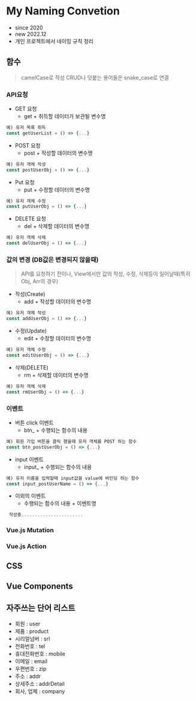 # My Naming Convetion
- since 2020
- new 2022.12
- 개인 프로젝트에서 네이밍 규칙 정리




## 함수
> camelCase로 작성
> CRUD나 덧붙는 용어들은 snake_case로 연결

### API요청
- GET 요청
  - get + 취득할 데이터가 보관될 변수명
```js
예) 유저 목록 취득
const getUserList = () => {...}
```

- POST 요청
  - post + 작성할 데이터의 변수명
```js
예) 유저 객체 작성
const postUserObj = () => {...}
```

- Put 요청
  - put + 수정할 데이터의 변수명
```js
예) 유저 객체 수정
const putUserObj = () => {...}
```

- DELETE 요청
  - del + 삭제할 데이터의 변수명
```js
예) 유저 객체 삭제
const delUserObj = () => {...}
```

### 값의 변경 (DB값은 변경되지 않을때)
> API를 요청하기 전이나, View에서만 값의 작성, 수정, 삭제등이 일어날때(특히 Obj, Arr의 경우)
- 작성(Create)
  - add + 작성할 데이터의 변수명
```js
예) 유저 객체 작성
const addUserObj = () => {...}
```

- 수정(Update)
  - edit + 수정할 데이터의 변수명
```js
예) 유저 객체 수정
const editUserObj = () => {...}
```

- 삭제(DELETE)
  - rm + 삭제할 데이터의 변수명
```js
예) 유저 객체 삭제
const rmUserObj = () => {...}
```

### 이벤트
- 버튼 click 이벤트
  - btn_ + 수행되는 함수의 내용
```js
예) 회원 가입 버튼을 클릭 했을때 유저 객체를 POST 하는 함수
const btn_postUserObj = () => {...}
```

- input 이벤트
  - input_ + 수행되는 함수의 내용
```js
예) 유저 이름을 입력할때 input값을 value에 바인딩 하는 함수
const input_postUserName = () => {...}
```

- 이외의 이벤트
  - 수행되는 함수의 내용 + 이벤트명
```js
 작성중.......................
```

### Vue.js Mutation
### Vue.js Action






## CSS

## Vue Components


## 자주쓰는 단어 리스트
- 회원 : user
- 제품 : product
- 시리얼넘버 : srl
- 전화번호 : tel
- 휴대전화번호 : mobile
- 이메일 : email
- 우편번호 : zip
- 주소 : addr
- 상세주소 : addrDetail
- 회사, 업체 : company

